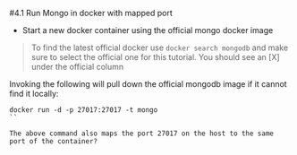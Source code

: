 #4.1 Run Mongo in docker with mapped port

- Start a new docker container using the official mongo docker image

> To find the latest official docker use `docker search mongodb` and make sure to select the official one for this tutorial. You should see an [X] under the official column

Invoking the following will pull down the official mongodb image if it cannot find it locally:

```shell
docker run -d -p 27017:27017 -t mongo
``

The above command also maps the port 27017 on the host to the same port of the container?


